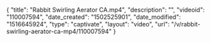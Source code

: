 {
    "title": "Rabbit Swirling Aerator CA.mp4",
    "description": "",
    "videoid": "110007594",
    "date_created": "1502525901",
    "date_modified": "1516645924",
    "type": "captivate",
    "layout": "video",
    "url": "\/v\/rabbit-swirling-aerator-ca-mp4\/110007594"
}